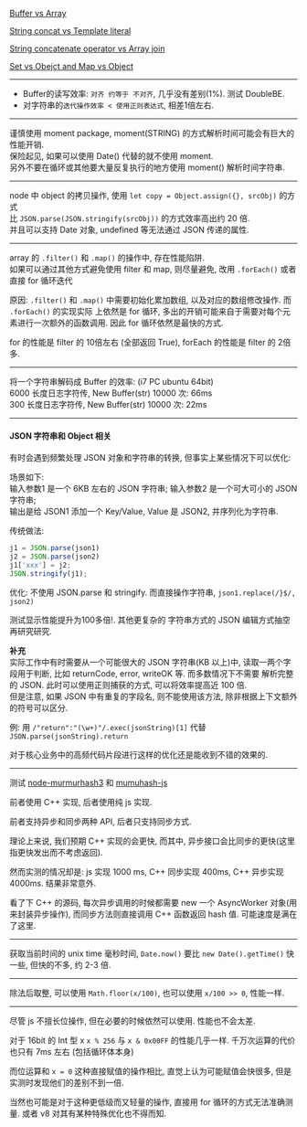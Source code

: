 
[Buffer vs Array](https://gist.github.com/Chunlin-Li/38d07ad2453c82c6e2f3)

[String concat vs Template literal](https://gist.github.com/Chunlin-Li/788d0f64fdf46ccca40c)

[String concatenate operator vs Array join](https://gist.github.com/Chunlin-Li/c49d6be2e9179cc26c95)

[Set vs Obejct and Map vs Object](https://gist.github.com/Chunlin-Li/788d0f64fdf46ccca40c)



-----------------------

* Buffer的读写效率: `对齐 约等于 不对齐`, 几乎没有差别(1%). 测试 DoubleBE.   
* 对字符串的`迭代操作效率 < 使用正则表达式`, 相差1倍左右. 

------------------------

谨慎使用 moment package, moment(STRING) 的方式解析时间可能会有巨大的性能开销.    
保险起见, 如果可以使用 Date() 代替的就不使用 moment.   
另外不要在循环或其他要大量反复执行的地方使用 moment() 解析时间字符串.

---------------------------

node 中 object 的拷贝操作, 使用 `let copy = Object.assign({}, srcObj)` 的方式    
比 `JSON.parse(JSON.stringify(srcObj))` 的方式效率高出约 20 倍.    
并且可以支持 Date 对象, undefined 等无法通过 JSON 传递的属性. 

---------------------------

array 的 `.filter()` 和 `.map()` 的操作中, 存在性能陷阱.   
如果可以通过其他方式避免使用 filter 和 map, 则尽量避免, 改用 `.forEach()` 或者直接 for 循环迭代         

原因: `.filter()` 和 `.map()` 中需要初始化累加数组, 以及对应的数组修改操作.  而 `.forEach()` 的实现实际
上依然是 for 循环, 多出的开销可能来自于需要对每个元素进行一次额外的函数调用. 因此 for 循环依然是最快的方式.
   
for 的性能是 filter 的 10倍左右 (全部返回 True), forEach 的性能是 filter 的 2倍多.

----------------------------

将一个字符串解码成 Buffer 的效率:  (i7 PC ubuntu 64bit)     
6000 长度日志字符传, New Buffer(str) 10000 次:   66ms            
300 长度日志字符传, New Buffer(str) 10000 次:   22ms

-----------------------------

#### JSON 字符串和 Object 相关

有时会遇到频繁处理 JSON 对象和字符串的转换, 但事实上某些情况下可以优化:    

场景如下:     
输入参数1 是一个 6KB 左右的 JSON 字符串; 输入参数2 是一个可大可小的 JSON 字符串;     
输出是给 JSON1 添加一个 Key/Value, Value 是 JSON2, 并序列化为字符串.

传统做法:

```javascript
j1 = JSON.parse(json1)
j2 = JSON.parse(json2)
j1['xxx'] = j2;
JSON.stringify(j1);
```

优化:  不使用 JSON.parse 和 stringify. 而直接操作字符串, `json1.replace(/}$/, json2)`    

测试显示性能提升为100多倍!.  其他更复杂的 字符串方式的 JSON 编辑方式抽空再研究研究.


**补充**  
实际工作中有时需要从一个可能很大的 JSON 字符串(KB 以上)中, 读取一两个字段用于判断, 比如 returnCode, error, writeOK 等. 而多数情况下不需要
解析完整的 JSON. 此时可以使用正则捕获的方式, 可以将效率提高近 100 倍.    
但是注意, 如果 JSON 中有重复的字段名, 则不能使用该方法, 除非根据上下文额外的符号可以区分.   

例: 用 `/"return":"(\w+)"/.exec(jsonString)[1]` 代替 `JSON.parse(jsonString).return` 

对于核心业务中的高频代码片段进行这样的优化还是能收到不错的效果的.

-----------------------------

测试 [node-murmurhash3](https://github.com/hideo55/node-murmurhash3) 和 [mumuhash-js](https://github.com/garycourt/murmurhash-js)    

前者使用 C++ 实现, 后者使用纯 js 实现. 

前者支持异步和同步两种 API, 后者只支持同步方式.

理论上来说, 我们预期 C++ 实现的会更快, 而其中, 异步接口会比同步的更快(这里指更快发出而不考虑返回). 

然而实测的情况却是: js 实现 1000 ms, C++ 同步实现 400ms, C++ 异步实现 4000ms.  结果非常意外.

看了下 C++ 的源码, 每次异步调用的时候都需要 new 一个 AsyncWorker 对象(用来封装异步操作), 而同步方法则直接调用 C++ 函数返回 hash 值. 可能速度是满在了这里.
 
------------------------------

获取当前时间的 unix time 毫秒时间, `Date.now()` 要比 `new Date().getTime()` 快一些, 但快的不多, 约 2-3 倍.

-----------------------------

除法后取整, 可以使用 `Math.floor(x/100)`, 也可以使用 `x/100 >> 0`, 性能一样.

-----------------------------

尽管 js 不擅长位操作, 但在必要的时候依然可以使用. 性能也不会太差.

对于 16bit 的 Int 型 x `x % 256` 与 `x & 0x00FF` 的性能几乎一样. 千万次运算的代价也只有 7ms 左右 (包括循环体本身)

而位运算和 `x = 0` 这种直接赋值的操作相比, 直觉上认为可能赋值会快很多, 但是实测时发现他们的差别不到一倍. 

当然也可能是对于这种更低级而又轻量的操作, 直接用 for 循环的方式无法准确测量. 或者 v8 对其有某种特殊优化也不得而知.

